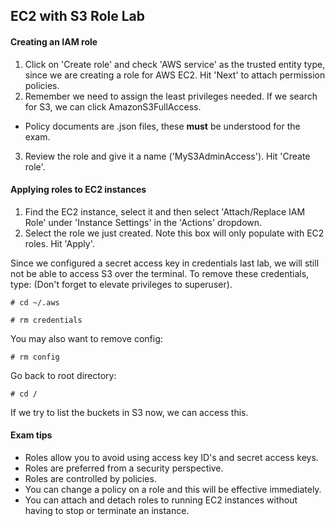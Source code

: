 ## EC2 with S3 Role Lab

#### Creating an IAM role
1. Click on 'Create role' and check 'AWS service' as the trusted entity type,
since we are creating a role for AWS EC2. Hit 'Next' to attach permission
policies.
2. Remember we need to assign the least privileges needed. If we search for S3,
we can click AmazonS3FullAccess.
  - Policy documents are .json files, these **must** be understood for the exam.
3. Review the role and give it a name ('MyS3AdminAccess'). Hit 'Create role'.

#### Applying roles to EC2 instances
1. Find the EC2 instance, select it and then select 'Attach/Replace IAM Role'
under 'Instance Settings' in the 'Actions' dropdown.
2. Select the role we just created. Note this box will only populate with EC2
roles. Hit 'Apply'.

Since we configured a secret access key in credentials last lab, we will still
not be able to access S3 over the terminal. To remove these credentials, type:
(Don't forget to elevate privileges to superuser).

  ```# cd ~/.aws```

  ```# rm credentials```

You may also want to remove config:

  ```# rm config```

Go back to root directory:

  ```# cd /```

If we try to list the buckets in S3 now, we can access this.  

#### Exam tips
* Roles allow you to avoid using access key ID's and secret access keys.
* Roles are preferred from a security perspective.
* Roles are controlled by policies.
* You can change a policy on a role and this will be effective immediately.
* You can attach and detach roles to running EC2 instances without having to
stop or terminate an instance.
